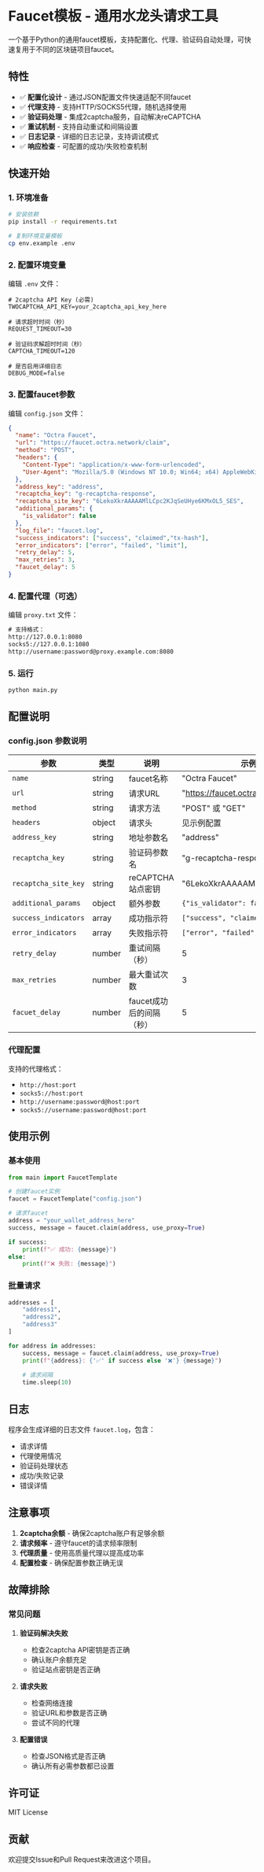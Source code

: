 # Faucet模板 - 通用水龙头请求工具

一个基于Python的通用faucet模板，支持配置化、代理、验证码自动处理，可快速复用于不同的区块链项目faucet。

## 特性

- ✅ **配置化设计** - 通过JSON配置文件快速适配不同faucet
- ✅ **代理支持** - 支持HTTP/SOCKS5代理，随机选择使用
- ✅ **验证码处理** - 集成2captcha服务，自动解决reCAPTCHA
- ✅ **重试机制** - 支持自动重试和间隔设置
- ✅ **日志记录** - 详细的日志记录，支持调试模式
- ✅ **响应检查** - 可配置的成功/失败检查机制

## 快速开始

### 1. 环境准备

```bash
# 安装依赖
pip install -r requirements.txt

# 复制环境变量模板
cp env.example .env
```

### 2. 配置环境变量

编辑 `.env` 文件：

```env
# 2captcha API Key (必需)
TWOCAPTCHA_API_KEY=your_2captcha_api_key_here

# 请求超时时间（秒）
REQUEST_TIMEOUT=30

# 验证码求解超时时间（秒）
CAPTCHA_TIMEOUT=120

# 是否启用详细日志
DEBUG_MODE=false
```

### 3. 配置faucet参数

编辑 `config.json` 文件：

```json
{
  "name": "Octra Faucet",
  "url": "https://faucet.octra.network/claim",
  "method": "POST",
  "headers": {
    "Content-Type": "application/x-www-form-urlencoded",
    "User-Agent": "Mozilla/5.0 (Windows NT 10.0; Win64; x64) AppleWebKit/537.36 (KHTML, like Gecko) Chrome/91.0.4472.124 Safari/537.36"
  },
  "address_key": "address",
  "recaptcha_key": "g-recaptcha-response",
  "recaptcha_site_key": "6LekoXkrAAAAAMlLCpc2KJqSeUHye6KMxOL5_SES",
  "additional_params": {
    "is_validator": false
  },
  "log_file": "faucet.log",
  "success_indicators": ["success", "claimed","tx-hash"],
  "error_indicators": ["error", "failed", "limit"],
  "retry_delay": 5,
  "max_retries": 3,
  "faucet_delay": 5
} 
```

### 4. 配置代理（可选）

编辑 `proxy.txt` 文件：

```txt
# 支持格式：
http://127.0.0.1:8080
socks5://127.0.0.1:1080
http://username:password@proxy.example.com:8080
```

### 5. 运行

```bash
python main.py
```

## 配置说明

### config.json 参数说明

| 参数 | 类型 | 说明 | 示例 |
|------|------|------|------|
| `name` | string | faucet名称 | "Octra Faucet" |
| `url` | string | 请求URL | "https://faucet.octra.network/claim" |
| `method` | string | 请求方法 | "POST" 或 "GET" |
| `headers` | object | 请求头 | 见示例配置 |
| `address_key` | string | 地址参数名 | "address" |
| `recaptcha_key` | string | 验证码参数名 | "g-recaptcha-response" |
| `recaptcha_site_key` | string | reCAPTCHA站点密钥 | "6LekoXkrAAAAAMlL..." |
| `additional_params` | object | 额外参数 | `{"is_validator": false}` |
| `success_indicators` | array | 成功指示符 | `["success", "claimed"]` |
| `error_indicators` | array | 失败指示符 | `["error", "failed", "limit"]` |
| `retry_delay` | number | 重试间隔（秒） | 5 |
| `max_retries` | number | 最大重试次数 | 3 |
| `facuet_delay` | number | faucet成功后的间隔（秒） | 5 |

### 代理配置

支持的代理格式：
- `http://host:port`
- `socks5://host:port`
- `http://username:password@host:port`
- `socks5://username:password@host:port`

## 使用示例

### 基本使用

```python
from main import FaucetTemplate

# 创建faucet实例
faucet = FaucetTemplate("config.json")

# 请求faucet
address = "your_wallet_address_here"
success, message = faucet.claim(address, use_proxy=True)

if success:
    print(f"✅ 成功: {message}")
else:
    print(f"❌ 失败: {message}")
```

### 批量请求

```python
addresses = [
    "address1",
    "address2", 
    "address3"
]

for address in addresses:
    success, message = faucet.claim(address, use_proxy=True)
    print(f"{address}: {'✅' if success else '❌'} {message}")
    
    # 请求间隔
    time.sleep(10)
```

## 日志

程序会生成详细的日志文件 `faucet.log`，包含：
- 请求详情
- 代理使用情况
- 验证码处理状态
- 成功/失败记录
- 错误详情

## 注意事项

1. **2captcha余额** - 确保2captcha账户有足够余额
2. **请求频率** - 遵守faucet的请求频率限制
3. **代理质量** - 使用高质量代理以提高成功率
4. **配置检查** - 确保配置参数正确无误

## 故障排除

### 常见问题

1. **验证码解决失败**
   - 检查2captcha API密钥是否正确
   - 确认账户余额充足
   - 验证站点密钥是否正确

2. **请求失败**
   - 检查网络连接
   - 验证URL和参数是否正确
   - 尝试不同的代理

3. **配置错误**
   - 检查JSON格式是否正确
   - 确认所有必需参数都已设置

## 许可证

MIT License

## 贡献

欢迎提交Issue和Pull Request来改进这个项目。 